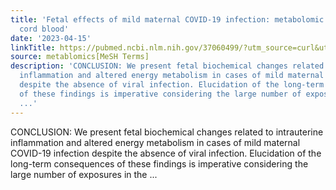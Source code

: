 ```yaml
---
title: 'Fetal effects of mild maternal COVID-19 infection: metabolomic profiling of
  cord blood'
date: '2023-04-15'
linkTitle: https://pubmed.ncbi.nlm.nih.gov/37060499/?utm_source=curl&utm_medium=rss&utm_campaign=pubmed-2&utm_content=1Zkrxt7ktlCbHBXEV3v65xxSnkSWNsJ1A6Fq3gBniKhGfIUslK&fc=20210907212339&ff=20230418210603&v=2.17.9.post6+86293ac
source: metablomics[MeSH Terms]
description: 'CONCLUSION: We present fetal biochemical changes related to intrauterine
  inflammation and altered energy metabolism in cases of mild maternal COVID-19 infection
  despite the absence of viral infection. Elucidation of the long-term consequences
  of these findings is imperative considering the large number of exposures in the
  ...'
---
```

CONCLUSION: We present fetal biochemical changes related to intrauterine inflammation and altered energy metabolism in cases of mild maternal COVID-19 infection despite the absence of viral infection. Elucidation of the long-term consequences of these findings is imperative considering the large number of exposures in the ...